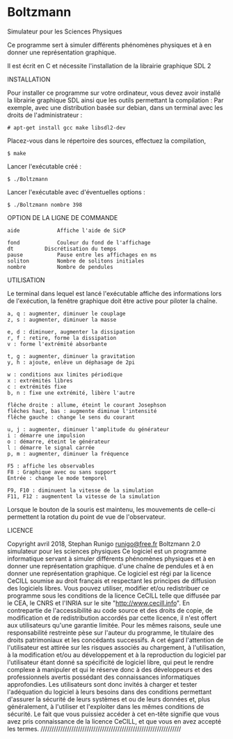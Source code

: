 # Boltzmann
Simulateur pour les Sciences Physiques

Ce programme sert à simuler différents phénomènes physiques
et à en donner une représentation graphique.

Il est écrit en C et nécessite l'installation de la librairie graphique SDL 2


INSTALLATION

Pour installer ce programme sur votre ordinateur, vous devez avoir
installé la librairie graphique SDL ainsi que les outils permettant
la compilation :
Par exemple, avec une distribution basée sur debian, dans un terminal avec les
droits de l'administrateur :

	# apt-get install gcc make libsdl2-dev

Placez-vous dans le répertoire des sources, effectuez la compilation,

	$ make

Lancer l'exécutable créé :

	$ ./Boltzmann

Lancer l'exécutable avec d'éventuelles options :

	$ ./Boltzmann nombre 398


OPTION DE LA LIGNE DE COMMANDE

	aide			Affiche l'aide de SiCP

	fond			Couleur du fond de l'affichage
	dt			Discrétisation du temps 
	pause			Pause entre les affichages en ms
	soliton			Nombre de solitons initiales
	nombre			Nombre de pendules

UTILISATION

Le terminal dans lequel est lancé l'exécutable affiche des informations
lors de l'exécution, la fenêtre graphique doit être active pour piloter
la chaîne.

	a, q : augmenter, diminuer le couplage
	z, s : augmenter, diminuer la masse

	e, d : diminuer, augmenter la dissipation
	r, f : retire, forme la dissipation
	v : forme l'extrémité absorbante

	t, g : augmenter, diminuer la gravitation
	y, h : ajoute, enlève un déphasage de 2pi

	w : conditions aux limites périodique
	x : extrémités libres
	c : extrémités fixe
	b, n : fixe une extrémité, libère l'autre

	flêche droite : allume, éteint le courant Josephson
	flêches haut, bas : augmente diminue l'intensité
	flêche gauche : change le sens du courant

	u, j : augmenter, diminuer l'amplitude du générateur
	i : démarre une impulsion
	o : démarre, éteint le générateur
	l : démarre le signal carrée
	p, m : augmenter, diminuer la fréquence

	F5 : affiche les observables
	F8 : Graphique avec ou sans support
	Entrée : change le mode temporel

	F9, F10 : diminuent la vitesse de la simulation
	F11, F12 : augmentent la vitesse de la simulation

Lorsque le bouton de la souris est maintenu, les mouvements de celle-ci
permettent la rotation du point de vue de l'observateur.

LICENCE

Copyright avril 2018, Stephan Runigo
runigo@free.fr
Boltzmann 2.0 simulateur pour les sciences physiques
Ce logiciel est un programme informatique servant à simuler différents 
phénomènes physiques et à en donner une représentation graphique.
d'une chaîne de pendules et à en donner une représentation graphique.
Ce logiciel est régi par la licence CeCILL soumise au droit français et
respectant les principes de diffusion des logiciels libres. Vous pouvez
utiliser, modifier et/ou redistribuer ce programme sous les conditions
de la licence CeCILL telle que diffusée par le CEA, le CNRS et l'INRIA
sur le site "http://www.cecill.info".
En contrepartie de l'accessibilité au code source et des droits de copie,
de modification et de redistribution accordés par cette licence, il n'est
offert aux utilisateurs qu'une garantie limitée.  Pour les mêmes raisons,
seule une responsabilité restreinte pèse sur l'auteur du programme, le
titulaire des droits patrimoniaux et les concédants successifs.
A cet égard  l'attention de l'utilisateur est attirée sur les risques
associés au chargement, à l'utilisation, à la modification et/ou au
développement et à la reproduction du logiciel par l'utilisateur étant
donné sa spécificité de logiciel libre, qui peut le rendre complexe à
manipuler et qui le réserve donc à des développeurs et des professionnels
avertis possédant des connaissances informatiques approfondies. Les
utilisateurs sont donc invités à charger et tester l'adéquation du
logiciel à leurs besoins dans des conditions permettant d'assurer la
sécurité de leurs systèmes et ou de leurs données et, plus généralement,
à l'utiliser et l'exploiter dans les mêmes conditions de sécurité.
Le fait que vous puissiez accéder à cet en-tête signifie que vous avez
pris connaissance de la licence CeCILL, et que vous en avez accepté les
termes.
////////////////////////////////////////////////////////////////
